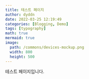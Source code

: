 ```yaml
---
title: 테스트 페이지
author: dyddn
date: 2022-03-25 12:19:49
categories: [Blogging, Demo]
tags: [typography]
math: true
mermaid: true
image:
  path: /commons/devices-mockup.png
  width: 800
  height: 500
---
```


테스트 페이지입니다.
